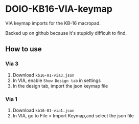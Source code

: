# DOIO-KB16-VIA-keymap
VIA keymap imports for the KB-16 macropad.

Backed up on github because it's stupidly difficult to find.

## How to use

### Via 3
1. Download `kb16-01-via3.json`
2. In VIA, enable `Show Design tab` in settings
3. In the design tab, import the json keymap file

### Via 1
1. Download `kb16-01-via1.json`
2. In VIA, go to File > Import Keymap,and select the json file
